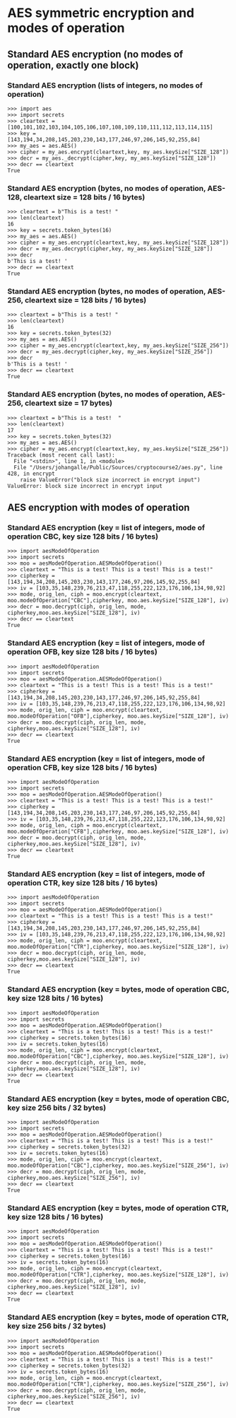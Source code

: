 # AES symmetric encryption and modes of operation

## Standard AES encryption (no modes of operation, exactly one block)
### Standard AES encryption (lists of integers, no modes of operation)
```
>>> import aes
>>> import secrets
>>> cleartext = [100,101,102,103,104,105,106,107,108,109,110,111,112,113,114,115]
>>> key = [143,194,34,208,145,203,230,143,177,246,97,206,145,92,255,84]
>>> my_aes = aes.AES()
>>> cipher = my_aes.encrypt(cleartext,key, my_aes.keySize["SIZE_128"])
>>> decr = my_aes._decrypt(cipher,key, my_aes.keySize["SIZE_128"])
>>> decr == cleartext
True
```
### Standard AES encryption (bytes, no modes of operation, AES-128, cleartext size = 128 bits / 16 bytes)
```
>>> cleartext = b"This is a test! "
>>> len(cleartext)
16
>>> key = secrets.token_bytes(16)
>>> my_aes = aes.AES()
>>> cipher = my_aes.encrypt(cleartext,key, my_aes.keySize["SIZE_128"])
>>> decr = my_aes.decrypt(cipher,key, my_aes.keySize["SIZE_128"])
>>> decr
b'This is a test! '
>>> decr == cleartext
True
```
### Standard AES encryption (bytes, no modes of operation, AES-256, cleartext size = 128 bits / 16 bytes)
```
>>> cleartext = b"This is a test! "
>>> len(cleartext)
16
>>> key = secrets.token_bytes(32)
>>> my_aes = aes.AES()
>>> cipher = my_aes.encrypt(cleartext,key, my_aes.keySize["SIZE_256"])
>>> decr = my_aes.decrypt(cipher,key, my_aes.keySize["SIZE_256"])
>>> decr
b'This is a test! '
>>> decr == cleartext
True
```
### Standard AES encryption (bytes, no modes of operation, AES-256, cleartext size = 17 bytes)
```
>>> cleartext = b"This is a test!  "
>>> len(cleartext)
17
>>> key = secrets.token_bytes(32)
>>> my_aes = aes.AES()
>>> cipher = my_aes.encrypt(cleartext,key, my_aes.keySize["SIZE_256"])
Traceback (most recent call last):
  File "<stdin>", line 1, in <module>
  File "/Users/johangalle/Public/Sources/cryptocourse2/aes.py", line 428, in encrypt
    raise ValueError("block size incorrect in encrypt input")
ValueError: block size incorrect in encrypt input
```
## AES encryption with modes of operation
### Standard AES encryption (key = list of integers, mode of operation CBC, key size 128 bits / 16 bytes)
```
>>> import aesModeOfOperation
>>> import secrets
>>> moo = aesModeOfOperation.AESModeOfOperation()
>>> cleartext = "This is a test! This is a test! This is a test!"
>>> cipherkey = [143,194,34,208,145,203,230,143,177,246,97,206,145,92,255,84]
>>> iv = [103,35,148,239,76,213,47,118,255,222,123,176,106,134,98,92]
>>> mode, orig_len, ciph = moo.encrypt(cleartext, moo.modeOfOperation["CBC"],cipherkey, moo.aes.keySize["SIZE_128"], iv)
>>> decr = moo.decrypt(ciph, orig_len, mode, cipherkey,moo.aes.keySize["SIZE_128"], iv)
>>> decr == cleartext
True
```
### Standard AES encryption (key = list of integers, mode of operation OFB, key size 128 bits / 16 bytes)
```
>>> import aesModeOfOperation
>>> import secrets
>>> moo = aesModeOfOperation.AESModeOfOperation()
>>> cleartext = "This is a test! This is a test! This is a test!"
>>> cipherkey = [143,194,34,208,145,203,230,143,177,246,97,206,145,92,255,84]
>>> iv = [103,35,148,239,76,213,47,118,255,222,123,176,106,134,98,92]
>>> mode, orig_len, ciph = moo.encrypt(cleartext, moo.modeOfOperation["OFB"],cipherkey, moo.aes.keySize["SIZE_128"], iv)
>>> decr = moo.decrypt(ciph, orig_len, mode, cipherkey,moo.aes.keySize["SIZE_128"], iv)
>>> decr == cleartext
True
```
### Standard AES encryption (key = list of integers, mode of operation CFB, key size 128 bits / 16 bytes)
```
>>> import aesModeOfOperation
>>> import secrets
>>> moo = aesModeOfOperation.AESModeOfOperation()
>>> cleartext = "This is a test! This is a test! This is a test!"
>>> cipherkey = [143,194,34,208,145,203,230,143,177,246,97,206,145,92,255,84]
>>> iv = [103,35,148,239,76,213,47,118,255,222,123,176,106,134,98,92]
>>> mode, orig_len, ciph = moo.encrypt(cleartext, moo.modeOfOperation["CFB"],cipherkey, moo.aes.keySize["SIZE_128"], iv)
>>> decr = moo.decrypt(ciph, orig_len, mode, cipherkey,moo.aes.keySize["SIZE_128"], iv)
>>> decr == cleartext
True
```
### Standard AES encryption (key = list of integers, mode of operation CTR, key size 128 bits / 16 bytes)
```
>>> import aesModeOfOperation
>>> import secrets
>>> moo = aesModeOfOperation.AESModeOfOperation()
>>> cleartext = "This is a test! This is a test! This is a test!"
>>> cipherkey = [143,194,34,208,145,203,230,143,177,246,97,206,145,92,255,84]
>>> iv = [103,35,148,239,76,213,47,118,255,222,123,176,106,134,98,92]
>>> mode, orig_len, ciph = moo.encrypt(cleartext, moo.modeOfOperation["CTR"],cipherkey, moo.aes.keySize["SIZE_128"], iv)
>>> decr = moo.decrypt(ciph, orig_len, mode, cipherkey,moo.aes.keySize["SIZE_128"], iv)
>>> decr == cleartext
True
```
### Standard AES encryption (key = bytes, mode of operation CBC, key size 128 bits / 16 bytes)
```
>>> import aesModeOfOperation
>>> import secrets
>>> moo = aesModeOfOperation.AESModeOfOperation()
>>> cleartext = "This is a test! This is a test! This is a test!"
>>> cipherkey = secrets.token_bytes(16)
>>> iv = secrets.token_bytes(16)
>>> mode, orig_len, ciph = moo.encrypt(cleartext, moo.modeOfOperation["CBC"],cipherkey, moo.aes.keySize["SIZE_128"], iv)
>>> decr = moo.decrypt(ciph, orig_len, mode, cipherkey,moo.aes.keySize["SIZE_128"], iv)
>>> decr == cleartext
True
```
### Standard AES encryption (key = bytes, mode of operation CBC, key size 256 bits / 32 bytes)
```
>>> import aesModeOfOperation
>>> import secrets
>>> moo = aesModeOfOperation.AESModeOfOperation()
>>> cleartext = "This is a test! This is a test! This is a test!"
>>> cipherkey = secrets.token_bytes(32)
>>> iv = secrets.token_bytes(16)
>>> mode, orig_len, ciph = moo.encrypt(cleartext, moo.modeOfOperation["CBC"],cipherkey, moo.aes.keySize["SIZE_256"], iv)
>>> decr = moo.decrypt(ciph, orig_len, mode, cipherkey,moo.aes.keySize["SIZE_256"], iv)
>>> decr == cleartext
True
```
### Standard AES encryption (key = bytes, mode of operation CTR, key size 128 bits / 16 bytes)
```
>>> import aesModeOfOperation
>>> import secrets
>>> moo = aesModeOfOperation.AESModeOfOperation()
>>> cleartext = "This is a test! This is a test! This is a test!"
>>> cipherkey = secrets.token_bytes(16)
>>> iv = secrets.token_bytes(16)
>>> mode, orig_len, ciph = moo.encrypt(cleartext, moo.modeOfOperation["CTR"],cipherkey, moo.aes.keySize["SIZE_128"], iv)
>>> decr = moo.decrypt(ciph, orig_len, mode, cipherkey,moo.aes.keySize["SIZE_128"], iv)
>>> decr == cleartext
True
```
### Standard AES encryption (key = bytes, mode of operation CTR, key size 256 bits / 32 bytes)
```
>>> import aesModeOfOperation
>>> import secrets
>>> moo = aesModeOfOperation.AESModeOfOperation()
>>> cleartext = "This is a test! This is a test! This is a test!"
>>> cipherkey = secrets.token_bytes(32)
>>> iv = secrets.token_bytes(16)
>>> mode, orig_len, ciph = moo.encrypt(cleartext, moo.modeOfOperation["CTR"],cipherkey, moo.aes.keySize["SIZE_256"], iv)
>>> decr = moo.decrypt(ciph, orig_len, mode, cipherkey,moo.aes.keySize["SIZE_256"], iv)
>>> decr == cleartext
True
```
